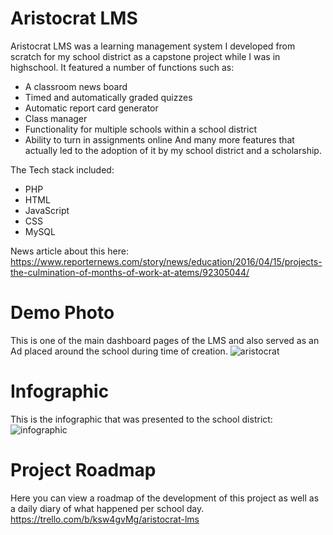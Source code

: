 ﻿# Aristocrat LMS
 Aristocrat LMS was a learning management system I developed from scratch for my school district as a capstone project while I was in highschool. It featured a number of functions such as:
 - A classroom news board
 - Timed and automatically graded quizzes
 - Automatic report card generator
 - Class manager
 - Functionality for multiple schools within a school district
 - Ability to turn in assignments online
And many more features that actually led to the adoption of it by my school district and a scholarship.

The Tech stack included:
- PHP
- HTML
- JavaScript
- CSS
- MySQL


News article about this here: https://www.reporternews.com/story/news/education/2016/04/15/projects-the-culmination-of-months-of-work-at-atems/92305044/

# Demo Photo
This is one of the main dashboard pages of the LMS and also served as an Ad placed around the school during time of creation.
![aristocrat](https://user-images.githubusercontent.com/5083652/133152521-6e6b19ac-32e5-477a-8b5d-5eff1d0f30d9.png)

# Infographic
This is the infographic that was presented to the school district:
![infographic](https://user-images.githubusercontent.com/5083652/133151555-d011613c-b69c-4ec4-8245-d080d06c4087.png)

# Project Roadmap
Here you can view a roadmap of the development of this project as well as a daily diary of what happened per school day.
https://trello.com/b/ksw4gvMg/aristocrat-lms


